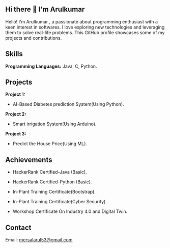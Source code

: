 ## Hi there 👋 I'm Arulkumar
Hello! I'm Arulkumar , a passionate about programming enthusiast with a keen interest in softwares. I love exploring new technologies and leveraging them to solve real-life problems. This GitHub profile showcases some of my projects and contributions.

## Skills
**Programming Languages:** Java, C, Python.
## Projects

**Project 1:**
  - AI-Based Diabetes prediction System(Using Python).
    
**Project 2:**
  - Smart irrigation System(Using Arduino).

**Project 3:**
  - Predict the House Price(Using ML).

## Achievements
- HackerRank Certified-Java (Basic).
  
- HackerRank Certified-Python (Basic).
  
- In-Plant Training Certificate(Bootstrap).

- In-Plant Training Certificate(Cyber Security).

- Workshop Certificate On Industry 4.0 and Digital Twin.
  
## Contact
Email: mersalarul53@gmail.com
